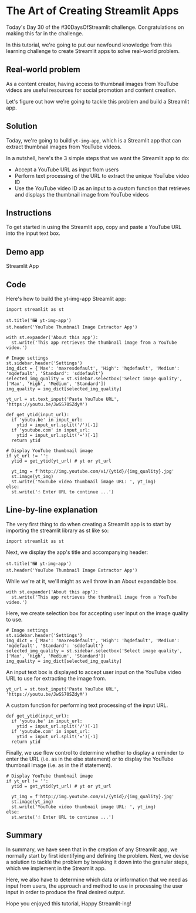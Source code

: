 # The Art of Creating Streamlit Apps

Today's Day 30 of the #30DaysOfStreamlit challenge. Congratulations on making this far in the challenge.

In this tutorial, we're going to put our newfound knowledge from this learning challenge to create Streamlit apps to solve real-world problem.

## Real-world problem

As a content creator, having access to thumbnail images from YouTube videos are useful resources for social promotion and content creation.

Let's figure out how we're going to tackle this problem and build a Streamlit app.

## Solution

Today, we're going to build `yt-img-app`, which is a Streamlit app that can extract thumbnail images from YouTube videos.

In a nutshell, here's the 3 simple steps that we want the Streamlit app to do:

 - Accept a YouTube URL as input from users
 - Perform text processing of the URL to extract the unique YouTube video ID
 - Use the YouTube video ID as an input to a custom function that retrieves and displays the thumbnail image from YouTube videos

## Instructions

To get started in using the Streamlit app, copy and paste a YouTube URL into the input text box.

## Demo app

Streamlit App

## Code

Here's how to build the yt-img-app Streamlit app:

```
import streamlit as st

st.title('🖼️ yt-img-app')
st.header('YouTube Thumbnail Image Extractor App')

with st.expander('About this app'):
  st.write('This app retrieves the thumbnail image from a YouTube video.')

# Image settings
st.sidebar.header('Settings')
img_dict = {'Max': 'maxresdefault', 'High': 'hqdefault', 'Medium': 'mqdefault', 'Standard': 'sddefault'}
selected_img_quality = st.sidebar.selectbox('Select image quality', ['Max', 'High', 'Medium', 'Standard'])
img_quality = img_dict[selected_img_quality]

yt_url = st.text_input('Paste YouTube URL', 'https://youtu.be/JwSS70SZdyM')

def get_ytid(input_url):
  if 'youtu.be' in input_url:
    ytid = input_url.split('/')[-1]
  if 'youtube.com' in input_url:
    ytid = input_url.split('=')[-1]
  return ytid

# Display YouTube thumbnail image
if yt_url != '':
  ytid = get_ytid(yt_url) # yt or yt_url

  yt_img = f'http://img.youtube.com/vi/{ytid}/{img_quality}.jpg'
  st.image(yt_img)
  st.write('YouTube video thumbnail image URL: ', yt_img)
else:
  st.write('☝️ Enter URL to continue ...')
```
## Line-by-line explanation

The very first thing to do when creating a Streamlit app is to start by importing the streamlit library as st like so:

```
import streamlit as st
```
Next, we display the app's title and accompanying header:

```
st.title('🖼️ yt-img-app')
st.header('YouTube Thumbnail Image Extractor App')
```
While we're at it, we'll might as well throw in an About expandable box.

```
with st.expander('About this app'):
  st.write('This app retrieves the thumbnail image from a YouTube video.')
```

Here, we create selection box for accepting user input on the image quality to use.

```
# Image settings
st.sidebar.header('Settings')
img_dict = {'Max': 'maxresdefault', 'High': 'hqdefault', 'Medium': 'mqdefault', 'Standard': 'sddefault'}
selected_img_quality = st.sidebar.selectbox('Select image quality', ['Max', 'High', 'Medium', 'Standard'])
img_quality = img_dict[selected_img_quality]
```
An input text box is displayed to accept user input on the YouTube video URL to use for extracting the image from.

```
yt_url = st.text_input('Paste YouTube URL', 'https://youtu.be/JwSS70SZdyM')
```
A custom function for performing text processing of the input URL.

```
def get_ytid(input_url):
  if 'youtu.be' in input_url:
    ytid = input_url.split('/')[-1]
  if 'youtube.com' in input_url:
    ytid = input_url.split('=')[-1]
  return ytid
```
Finally, we use flow control to determine whether to display a reminder to enter the URL (i.e. as in the else statement) or to display the YouTube thumbnail image (i.e. as in the if statement).

```
# Display YouTube thumbnail image
if yt_url != '':
  ytid = get_ytid(yt_url) # yt or yt_url

  yt_img = f'http://img.youtube.com/vi/{ytid}/{img_quality}.jpg'
  st.image(yt_img)
  st.write('YouTube video thumbnail image URL: ', yt_img)
else:
  st.write('☝️ Enter URL to continue ...')
```
## Summary

In summary, we have seen that in the creation of any Streamlit app, we normally start by first identifying and defining the problem. Next, we devise a solution to tackle the problem by breaking it down into the granular steps, which we implement in the Streamlit app.

Here, we also have to determine which data or information that we need as input from users, the approach and method to use in processing the user input in order to produce the final desired output.

Hope you enjoyed this tutorial, Happy Streamlit-ing!
